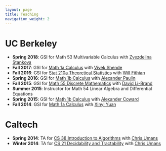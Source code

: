 ```yaml
---
layout: page
title: Teaching
navigation_weight: 2
---
```

# UC Berkeley

- **Spring 2018**: GSI for Math 53 Multivariable Calculus with [Zvezdelina Stankova](https://math.berkeley.edu/~stankova/)
- **Fall 2017**: GSI for [Math 1a Calculus](https://math.berkeley.edu/~vivek/1A.html) with [Vivek Shende](https://math.berkeley.edu/~vivek/)
- **Fall 2016**: GSI for [Stat 210a Theoretical Statistics](http://www.stat.berkeley.edu/~wfithian/courses/stat210a/) with [Will Fithian](http://www.stat.berkeley.edu/~wfithian/index.html)
- **Spring 2016**: GSI for [Math 1b Calculus](https://math.berkeley.edu/~apaulin/1B_001%20%28Spring%202016%29.html) with [Alexander Paulin](https://math.berkeley.edu/~apaulin/)
- **Fall 2015**: GSI for [Math 55 Discrete Mathematics](https://math.berkeley.edu/~libland/teaching/math-55/) with [David Li-Brand](https://math.berkeley.edu/~libland/)
- **Summer 2015**: Instructor for Math 54 Linear Algebra and Differential Equations
- **Spring 2015**: GSI for [Math 1b Calculus](http://alexandercoward.com/oneseries.html) with [Alexander Coward](http://www.alexandercoward.com)
- **Fall 2014**: GSI for [Math 1a Calculus](http://math.berkeley.edu/~yxy/math1a.html) with [Xinyi Yuan](http://math.berkeley.edu/~yxy)

# Caltech

- **Spring 2014**: TA for [CS 38 Introduction to Algorithms](http://users.cms.caltech.edu/~umans/cs38/index.html) with [Chris Umans](http://users.cms.caltech.edu/~umans)
- **Winter 2014**: TA for [CS 21 Decidability and Tractability](http://users.cms.caltech.edu/~umans/cs21/) with [Chris Umans](http://users.cms.caltech.edu/~umans)